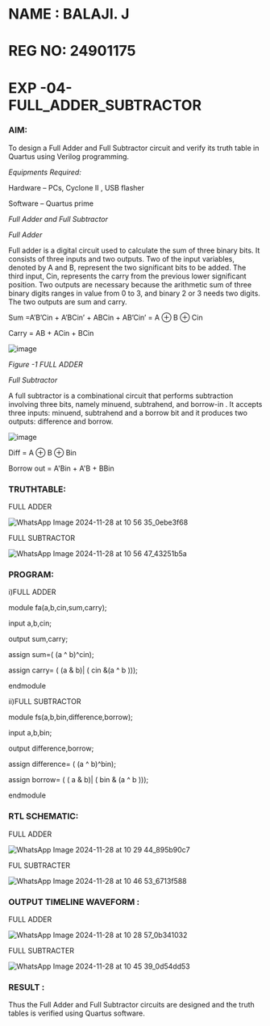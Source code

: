 # NAME : BALAJI. J
# REG NO: 24901175


# EXP -04-FULL_ADDER_SUBTRACTOR

### AIM:

To design a Full Adder and Full Subtractor circuit and verify its truth table in Quartus using Verilog programming.

*Equipments Required:*

Hardware – PCs, Cyclone II , USB flasher

Software – Quartus prime

*Full Adder and Full Subtractor*

*Full Adder*

Full adder is a digital circuit used to calculate the sum of three binary bits. It consists of three inputs and two outputs. Two of the input variables, denoted by A and B, represent the two significant bits to be added. The third input, Cin, represents the carry from the previous lower significant position. Two outputs are necessary because the arithmetic sum of three binary digits ranges in value from 0 to 3, and binary 2 or 3 needs two digits. The two outputs are sum and carry.

Sum =A’B’Cin + A’BCin’ + ABCin + AB’Cin’ = A ⊕ B ⊕ Cin 

Carry = AB + ACin + BCin

![image](https://github.com/naavaneetha/FULL_ADDER_SUBTRACTOR/assets/154305477/0f30ba51-5ffb-4198-845f-18e054f675e7)

*Figure -1 FULL ADDER*

*Full Subtractor*

A full subtractor is a combinational circuit that performs subtraction involving three bits, namely minuend, subtrahend, and borrow-in . It accepts three inputs: minuend, subtrahend and a borrow bit and it produces two outputs: difference and borrow.

![image](https://github.com/naavaneetha/FULL_ADDER_SUBTRACTOR/assets/154305477/02b24f51-ab51-4304-9ad6-7b81ffc1ead5)

Diff = A ⊕ B ⊕ Bin 

Borrow out = A'Bin + A'B + BBin

###  TRUTHTABLE:

FULL ADDER

![WhatsApp Image 2024-11-28 at 10 56 35_0ebe3f68](https://github.com/user-attachments/assets/fe460178-70b1-445e-bfb2-2e7fdfb020f0)


FULL SUBTRACTOR

![WhatsApp Image 2024-11-28 at 10 56 47_43251b5a](https://github.com/user-attachments/assets/20bab93e-9726-427d-a788-7c7622f515a9)


### PROGRAM:
i)FULL ADDER

module fa(a,b,cin,sum,carry);

input a,b,cin;

output sum,carry;

assign sum=( (a ^ b)^cin);

assign carry= ( (a & b)| ( cin &(a ^ b )));

endmodule


ii)FULL SUBTRACTOR

module fs(a,b,bin,difference,borrow);

input a,b,bin;

output difference,borrow;

assign difference= ( (a ^ b)^bin);

assign borrow= ( ( a & b)| ( bin & (a ^ b )));

endmodule


### RTL SCHEMATIC:

FULL ADDER

![WhatsApp Image 2024-11-28 at 10 29 44_895b90c7](https://github.com/user-attachments/assets/e2a4fa9b-f464-4fe2-8480-a17ea3ffba71)



FUL SUBTRACTER

![WhatsApp Image 2024-11-28 at 10 46 53_6713f588](https://github.com/user-attachments/assets/1173558c-d8f8-4990-8248-999663fdce5b)



### OUTPUT TIMELINE WAVEFORM :

FULL ADDER

![WhatsApp Image 2024-11-28 at 10 28 57_0b341032](https://github.com/user-attachments/assets/8780ea0e-dd52-4e1a-8fec-d4906aece85a)



FULL SUBTRACTER

![WhatsApp Image 2024-11-28 at 10 45 39_0d54dd53](https://github.com/user-attachments/assets/25d9a9a4-9b5e-456a-8acb-20ed4407053b)



###  RESULT :

Thus the Full Adder and Full Subtractor circuits are designed and the truth tables is verified using Quartus software.




